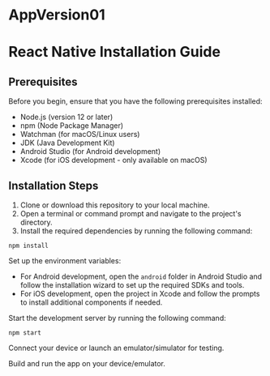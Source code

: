 # AppVersion01

<body>
  <h1>React Native Installation Guide</h1>

  <h2>Prerequisites</h2>
  <p>Before you begin, ensure that you have the following prerequisites installed:</p>
  <ul>
    <li>Node.js (version 12 or later)</li>
    <li>npm (Node Package Manager)</li>
    <li>Watchman (for macOS/Linux users)</li>
    <li>JDK (Java Development Kit)</li>
    <li>Android Studio (for Android development)</li>
    <li>Xcode (for iOS development - only available on macOS)</li>
  </ul>

  <h2>Installation Steps</h2>
  <ol>
    <li>Clone or download this repository to your local machine.</li>
    <li>Open a terminal or command prompt and navigate to the project's directory.</li>
    <li>Install the required dependencies by running the following command:</li>
  </ol>
  <pre><code>npm install</code></pre>
  
  <p>Set up the environment variables:</p>
  <ul>
    <li>For Android development, open the <code>android</code> folder in Android Studio and follow the installation wizard to set up the required SDKs and tools.</li>
    <li>For iOS development, open the project in Xcode and follow the prompts to install additional components if needed.</li>
  </ul>

  <p>Start the development server by running the following command:</p>
  <pre><code>npm start</code></pre>

  <p>Connect your device or launch an emulator/simulator for testing.</p>
  <p>Build and run the app on your device/emulator.</p>
</body>

